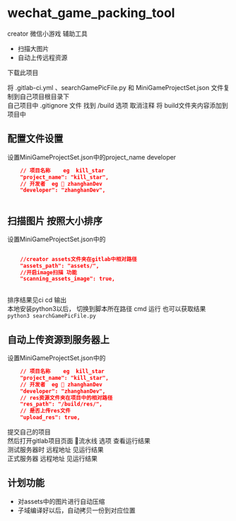 
# wechat_game_packing_tool

creator 微信小游戏 辅助工具  
* 扫描大图片  
* 自动上传远程资源  


下载此项目

将 .gitlab-ci.yml 、searchGamePicFile.py 和 MiniGameProjectSet.json 文件复制到自己项目根目录下  
自己项目中 .gitignore 文件 找到  /build  选项 取消注释  将 build文件夹内容添加到项目中  


## 配置文件设置
设置MiniGameProjectSet.json中的project_name  developer

```json
    // 项目名称    eg  kill_star
    "project_name": "kill_star",
    // 开发者  eg  zhanghanDev
    "developer": "zhanghanDev",
 
```


## 扫描图片 按照大小排序
设置MiniGameProjectSet.json中的
```json
 
    //creator assets文件夹在gitlab中相对路径
    "assets_path": "assets/",
    //开启image扫描 功能
    "scanning_assets_image": true,
 
```
排序结果见ci cd  输出  
本地安装python3以后，
切换到脚本所在路径 cmd 运行 也可以获取结果   
` python3 searchGamePicFile.py  `

## 自动上传资源到服务器上  

设置MiniGameProjectSet.json中的

```json
    // 项目名称    eg  kill_star
    "project_name": "kill_star",
    // 开发者  eg  zhanghanDev
    "developer": "zhanghanDev",
    // res资源文件夹在项目中的相对路径
    "res_path": "/build/res/",
    // 是否上传res文件
    "upload_res": true,
```

提交自己的项目  
然后打开gitlab项目页面 流水线 选项 查看运行结果  
测试服务器时 远程地址 见运行结果  
正式服务器 远程地址  见运行结果  


## 计划功能


*  对assets中的图片进行自动压缩   
*  子域编译好以后，自动拷贝一份到对应位置  